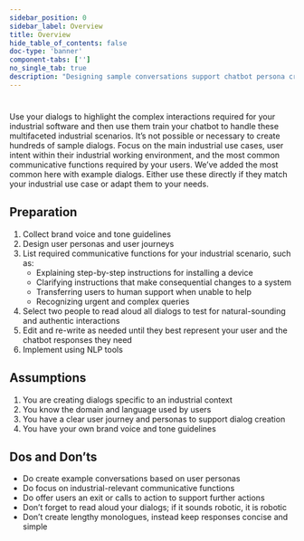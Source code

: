 ```yaml
---
sidebar_position: 0
sidebar_label: Overview
title: Overview
hide_table_of_contents: false
doc-type: 'banner'
component-tabs: ['']
no_single_tab: true
description: "Designing sample conversations support chatbot persona creation and focuses specifically on the user journey. Dialogs should both reflect user journeys and make the expected chatbot interactions transparent for the whole team."
---
```


#

Use your dialogs to highlight the complex interactions required for your industrial software and then use them train your chatbot to handle these multifaceted industrial scenarios. It’s not possible or necessary to create hundreds of sample dialogs. Focus on the main industrial use cases, user intent within their industrial working environment, and the most common communicative functions required by your users. We’ve added the most common here with example dialogs. Either use these directly if they match your industrial use case or adapt them to your needs.

## Preparation

1.	Collect brand voice and tone guidelines
2.	Design user personas and user journeys
3.	List required communicative functions for your industrial scenario, such as:
    - Explaining step-by-step instructions for installing a device
    - Clarifying instructions that make consequential changes to a system
    - Transferring users to human support when unable to help
    - Recognizing urgent and complex queries
4.	Select two people to read aloud all dialogs to test for natural-sounding and authentic interactions
5.	Edit and re-write as needed until they best represent your user and the chatbot responses they need
6.	Implement using NLP tools

## Assumptions

1.	You are creating dialogs specific to an industrial context
2.	You know the domain and language used by users
3.	You have a clear user journey and personas to support dialog creation
4.	You have your own brand voice and tone guidelines
## Dos and Don’ts

- Do create example conversations based on user personas
- Do focus on industrial-relevant communicative functions
- Do offer users an exit or calls to action to support further actions
- Don’t forget to read aloud your dialogs; if it sounds robotic, it is robotic
- Don’t create lengthy monologues, instead keep responses concise and simple

